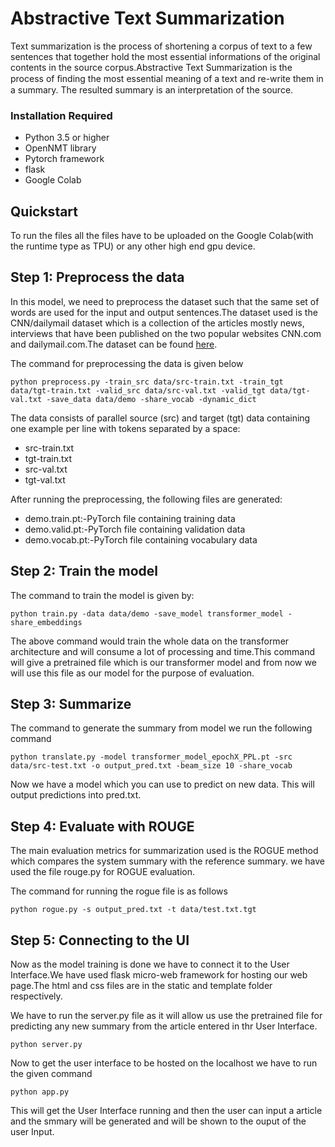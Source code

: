 # Abstractive Text Summarization

Text summarization is the process of shortening a corpus of text to a few sentences that together hold the most essential informations of the original contents in the source corpus.Abstractive Text Summarization is the process of ﬁnding the most essential meaning of a text and re-write them in a summary. The resulted summary is an interpretation of the source.

### Installation Required
- Python 3.5 or higher
- OpenNMT library
- Pytorch framework
- flask
- Google Colab

## Quickstart

To run the files all the files have to be uploaded on the Google Colab(with the runtime type as TPU) or any other high end gpu device.

## Step 1: Preprocess the data

In this model, we need to preprocess the dataset such that the same set of words are used for the input and output sentences.The dataset used is the CNN/dailymail dataset which is a collection of the articles mostly news, interviews that have been published on the two popular websites CNN.com and dailymail.com.The dataset can be found [here]( https://s3.amazonaws.com/opennmt-models/Summary/cnndm.tar.gz).

The command for preprocessing the data is given below

    python preprocess.py -train_src data/src-train.txt -train_tgt data/tgt-train.txt -valid_src data/src-val.txt -valid_tgt data/tgt-val.txt -save_data data/demo -share_vocab -dynamic_dict

The data consists of parallel source (src) and target (tgt) data containing one example per line with tokens separated by a space:

- src-train.txt
- tgt-train.txt
- src-val.txt
- tgt-val.txt

After running the preprocessing, the following files are generated:

- demo.train.pt:-PyTorch file containing training data
- demo.valid.pt:-PyTorch file containing validation data
- demo.vocab.pt:-PyTorch file containing vocabulary data

## Step 2: Train the model

The command to train the model is given by:

    python train.py -data data/demo -save_model transformer_model -share_embeddings

The above command would train the whole data on the transformer architecture and will consume a lot of processing and time.This command will give a pretrained file which is our transformer model and from now we will use this file as our model for the purpose of evaluation.

## Step 3: Summarize
The command to generate the summary from model we run the following command

    python translate.py -model transformer_model_epochX_PPL.pt -src data/src-test.txt -o output_pred.txt -beam_size 10 -share_vocab

Now we have a model which you can use to predict on new data. This will output predictions into pred.txt.

## Step 4: Evaluate with ROUGE

The main evaluation metrics for summarization used is the ROGUE method which compares the system summary with the reference summary.
we have used the file rouge.py for ROGUE evaluation.

The command for running the rogue file is as follows

    python rogue.py -s output_pred.txt -t data/test.txt.tgt

## Step 5: Connecting to the UI

Now as the model training is done we have to connect it to the User Interface.We have used flask micro-web framework for hosting our web page.The html and css files are in the static and template folder respectively.

We have to run the server.py file as it will allow us use the pretrained file for predicting any new summary from the article entered in thr User Interface.

    python server.py
    
Now to get the user interface to be hosted on the localhost we have to run the given command
    
    python app.py
    
This will get the User Interface running and then the user can input a article and the smmary will be generated and will be shown to the ouput of the user Input.

